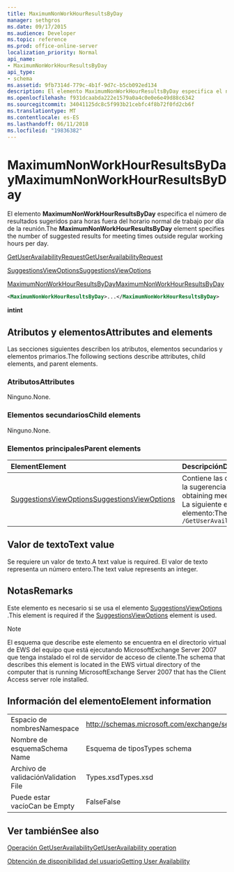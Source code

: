 ```yaml
---
title: MaximumNonWorkHourResultsByDay
manager: sethgros
ms.date: 09/17/2015
ms.audience: Developer
ms.topic: reference
ms.prod: office-online-server
localization_priority: Normal
api_name:
- MaximumNonWorkHourResultsByDay
api_type:
- schema
ms.assetid: 9fb7314d-779c-4b1f-9d7c-b5cb092ed134
description: El elemento MaximumNonWorkHourResultsByDay especifica el número de resultados sugeridos para horas fuera del horario normal de trabajo por día de la reunión.
ms.openlocfilehash: f931dcaabda222e1579a0a4c0e0e6e49d88c6342
ms.sourcegitcommit: 34041125dc8c5f993b21cebfc4f8b72f0fd2cb6f
ms.translationtype: MT
ms.contentlocale: es-ES
ms.lasthandoff: 06/11/2018
ms.locfileid: "19836382"
---
```

# <a name="maximumnonworkhourresultsbyday"></a><span data-ttu-id="fa6a3-103">MaximumNonWorkHourResultsByDay</span><span class="sxs-lookup"><span data-stu-id="fa6a3-103">MaximumNonWorkHourResultsByDay</span></span>

<span data-ttu-id="fa6a3-104">El elemento **MaximumNonWorkHourResultsByDay** especifica el número de resultados sugeridos para horas fuera del horario normal de trabajo por día de la reunión.</span><span class="sxs-lookup"><span data-stu-id="fa6a3-104">The **MaximumNonWorkHourResultsByDay** element specifies the number of suggested results for meeting times outside regular working hours per day.</span></span> 
  
[<span data-ttu-id="fa6a3-105">GetUserAvailabilityRequest</span><span class="sxs-lookup"><span data-stu-id="fa6a3-105">GetUserAvailabilityRequest</span></span>](getuseravailabilityrequest.md)
  
[<span data-ttu-id="fa6a3-106">SuggestionsViewOptions</span><span class="sxs-lookup"><span data-stu-id="fa6a3-106">SuggestionsViewOptions</span></span>](suggestionsviewoptions.md)
  
[<span data-ttu-id="fa6a3-107">MaximumNonWorkHourResultsByDay</span><span class="sxs-lookup"><span data-stu-id="fa6a3-107">MaximumNonWorkHourResultsByDay</span></span>](maximumnonworkhourresultsbyday.md)
  
```xml
<MaximumNonWorkHourResultsByDay>...</MaximumNonWorkHourResultsByDay>
```

 <span data-ttu-id="fa6a3-108">**int**</span><span class="sxs-lookup"><span data-stu-id="fa6a3-108">**int**</span></span>
## <a name="attributes-and-elements"></a><span data-ttu-id="fa6a3-109">Atributos y elementos</span><span class="sxs-lookup"><span data-stu-id="fa6a3-109">Attributes and elements</span></span>

<span data-ttu-id="fa6a3-110">Las secciones siguientes describen los atributos, elementos secundarios y elementos primarios.</span><span class="sxs-lookup"><span data-stu-id="fa6a3-110">The following sections describe attributes, child elements, and parent elements.</span></span>
  
### <a name="attributes"></a><span data-ttu-id="fa6a3-111">Atributos</span><span class="sxs-lookup"><span data-stu-id="fa6a3-111">Attributes</span></span>

<span data-ttu-id="fa6a3-112">Ninguno.</span><span class="sxs-lookup"><span data-stu-id="fa6a3-112">None.</span></span>
  
### <a name="child-elements"></a><span data-ttu-id="fa6a3-113">Elementos secundarios</span><span class="sxs-lookup"><span data-stu-id="fa6a3-113">Child elements</span></span>

<span data-ttu-id="fa6a3-114">Ninguno.</span><span class="sxs-lookup"><span data-stu-id="fa6a3-114">None.</span></span>
  
### <a name="parent-elements"></a><span data-ttu-id="fa6a3-115">Elementos principales</span><span class="sxs-lookup"><span data-stu-id="fa6a3-115">Parent elements</span></span>

|<span data-ttu-id="fa6a3-116">**Element**</span><span class="sxs-lookup"><span data-stu-id="fa6a3-116">**Element**</span></span>|<span data-ttu-id="fa6a3-117">**Descripción**</span><span class="sxs-lookup"><span data-stu-id="fa6a3-117">**Description**</span></span>|
|:-----|:-----|
|[<span data-ttu-id="fa6a3-118">SuggestionsViewOptions</span><span class="sxs-lookup"><span data-stu-id="fa6a3-118">SuggestionsViewOptions</span></span>](suggestionsviewoptions.md) <br/> |<span data-ttu-id="fa6a3-119">Contiene las opciones para obtener información de la sugerencia de reunión.</span><span class="sxs-lookup"><span data-stu-id="fa6a3-119">Contains the options for obtaining meeting suggestion information.</span></span>  <br/> <span data-ttu-id="fa6a3-120">La siguiente es la expresión de XPath para este elemento:</span><span class="sxs-lookup"><span data-stu-id="fa6a3-120">The following is the XPath to this element:</span></span>  <br/>  `/GetUserAvailabilityRequest/SuggestionViewOptions` <br/> |
   
## <a name="text-value"></a><span data-ttu-id="fa6a3-121">Valor de texto</span><span class="sxs-lookup"><span data-stu-id="fa6a3-121">Text value</span></span>

<span data-ttu-id="fa6a3-122">Se requiere un valor de texto.</span><span class="sxs-lookup"><span data-stu-id="fa6a3-122">A text value is required.</span></span> <span data-ttu-id="fa6a3-123">El valor de texto representa un número entero.</span><span class="sxs-lookup"><span data-stu-id="fa6a3-123">The text value represents an integer.</span></span>
  
## <a name="remarks"></a><span data-ttu-id="fa6a3-124">Notas</span><span class="sxs-lookup"><span data-stu-id="fa6a3-124">Remarks</span></span>

<span data-ttu-id="fa6a3-125">Este elemento es necesario si se usa el elemento [SuggestionsViewOptions](suggestionsviewoptions.md) .</span><span class="sxs-lookup"><span data-stu-id="fa6a3-125">This element is required if the [SuggestionsViewOptions](suggestionsviewoptions.md) element is used.</span></span> 
  
> [!NOTE]
> <span data-ttu-id="fa6a3-126">El esquema que describe este elemento se encuentra en el directorio virtual de EWS del equipo que está ejecutando MicrosoftExchange Server 2007 que tenga instalado el rol de servidor de acceso de cliente.</span><span class="sxs-lookup"><span data-stu-id="fa6a3-126">The schema that describes this element is located in the EWS virtual directory of the computer that is running MicrosoftExchange Server 2007 that has the Client Access server role installed.</span></span> 
  
## <a name="element-information"></a><span data-ttu-id="fa6a3-127">Información del elemento</span><span class="sxs-lookup"><span data-stu-id="fa6a3-127">Element information</span></span>

|||
|:-----|:-----|
|<span data-ttu-id="fa6a3-128">Espacio de nombres</span><span class="sxs-lookup"><span data-stu-id="fa6a3-128">Namespace</span></span>  <br/> |http://schemas.microsoft.com/exchange/services/2006/types  <br/> |
|<span data-ttu-id="fa6a3-129">Nombre de esquema</span><span class="sxs-lookup"><span data-stu-id="fa6a3-129">Schema Name</span></span>  <br/> |<span data-ttu-id="fa6a3-130">Esquema de tipos</span><span class="sxs-lookup"><span data-stu-id="fa6a3-130">Types schema</span></span>  <br/> |
|<span data-ttu-id="fa6a3-131">Archivo de validación</span><span class="sxs-lookup"><span data-stu-id="fa6a3-131">Validation File</span></span>  <br/> |<span data-ttu-id="fa6a3-132">Types.xsd</span><span class="sxs-lookup"><span data-stu-id="fa6a3-132">Types.xsd</span></span>  <br/> |
|<span data-ttu-id="fa6a3-133">Puede estar vacío</span><span class="sxs-lookup"><span data-stu-id="fa6a3-133">Can be Empty</span></span>  <br/> |<span data-ttu-id="fa6a3-134">False</span><span class="sxs-lookup"><span data-stu-id="fa6a3-134">False</span></span>  <br/> |
   
## <a name="see-also"></a><span data-ttu-id="fa6a3-135">Ver también</span><span class="sxs-lookup"><span data-stu-id="fa6a3-135">See also</span></span>



[<span data-ttu-id="fa6a3-136">Operación GetUserAvailability</span><span class="sxs-lookup"><span data-stu-id="fa6a3-136">GetUserAvailability operation</span></span>](getuseravailability-operation.md)


[<span data-ttu-id="fa6a3-137">Obtención de disponibilidad del usuario</span><span class="sxs-lookup"><span data-stu-id="fa6a3-137">Getting User Availability</span></span>](http://msdn.microsoft.com/library/d4133fcb-9b0f-4e6b-aadf-a389da83516a%28Office.15%29.aspx)

